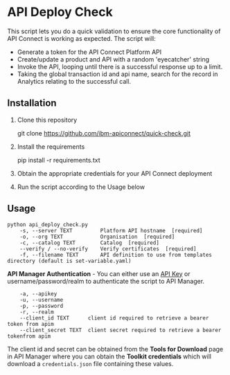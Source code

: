 # API Deploy Check

This script lets you do a quick validation to ensure the core functionality of API Connect is working as expected. The script will:

- Generate a token for the API Connect Platform API
- Create/update a product and API with a random 'eyecatcher' string
- Invoke the API, looping until there is a successful response up to a limit.
- Taking the global transaction id and api name, search for the record in Analytics relating to the successful call.


## Installation

1. Clone this repository

    git clone https://github.com/ibm-apiconnect/quick-check.git

2. Install the requirements

    pip install -r requirements.txt

3. Obtain the appropriate credentials for your API Connect deployment
4. Run the script according to the Usage below

## Usage

    python api_deploy_check.py 
        -s, --server TEXT         Platform API hostname  [required]
        -o, --org TEXT            Organisation  [required]
        -c, --catalog TEXT        Catalog  [required]
        --verify / --no-verify    Verify certificates  [required]
        -f, --filename TEXT       API definition to use from templates directory (default is set-variable.yaml)

**API Manager Authentication** - You can either use an [API Key](https://www.ibm.com/docs/en/api-connect/10.0.8?topic=applications-managing-platform-rest-api-keys) or username/password/realm to authenticate the script to API Manager.

        -a, --apikey
        -u, --username
        -p, --password
        -r, --realm
        --client_id TEXT      client id required to retrieve a bearer token from apim
        --client_secret TEXT  client secret required to retrieve a bearer tokenfrom apim

The client id and secret can be obtained from the **Tools for Download** page in API Manager where you can obtain the **Toolkit credentials** which will download a `credentials.json` file containing these values.
